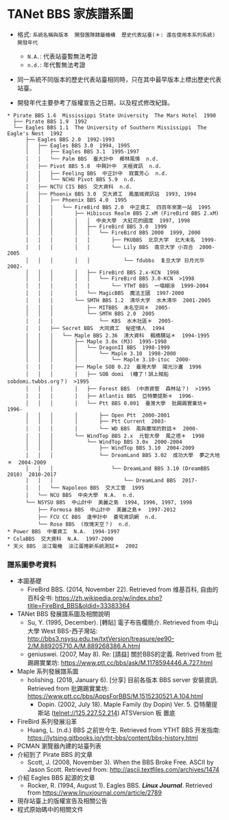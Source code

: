 # TANet BBS 家族譜系圖

- 格式: `系統名稱與版本  開發團隊隸屬機構  歷史代表站臺(＊: 還在使用本系列系統)  開發年代`
  - `N.A.`: 代表站臺暫無法考證
  - `n.d.`: 年代暫無法考證

- 同一系統不同版本的歷史代表站臺相同時，只在其中最早版本上標出歷史代表站臺。
- 開發年代主要參考了版權宣告之日期，以及程式修改紀錄。

```
* Pirate BBS 1.6  Mississippi State University  The Mars Hotel  1990
  ├── Pirate BBS 1.9  1992
  └── Eagles BBS 1.1  The University of Southern Mississippi  The Eagle's Nest  1992
      ├── Eagles BBS 2.0  1992-1993
      │   ├── Eagles BBS 3.0  1994, 1995
      │   │   ├── Eagles BBS 3.1  1995-1997
      │   │   └── Palm BBS  臺大計中  椰林風情  n.d.
      │   ├── Pivot BBS 5.8  中興計中  天樞資訊  n.d.
      │   │   ├── Feeling BBS  中正計中  寂寞芳心  n.d.
      │   │   └── NCHU Pivot BBS 5.9  n.d.
      │   ├── NCTU CIS BBS  交大資科  n.d.
      │   ├── Phoenix BBS 3.0  交大資工  鳳凰城資訊站  1993, 1994
      │   │   ├── Phoenix BBS 4.0  1995
      │   │   │   └── FireBird BBS 2.0  中正資工  四百年來第一站  1995
      │   │   │       ├── Hibiscus Realm BBS 2.xM (FireBird BBS 2.xM)
      │   │   │       │   │  中央大學  大紅花的國度  1997, 1998
      │   │   │       │   ├── FireBird BBS 3.0  1999
      │   │   │       │   │   └── FireBird BBS 2000  1999, 2000
      │   │   │       │   │       ├── PKUBBS  北京大学  北大未名  1999-
      │   │   │       │   │       └── Lily BBS  南京大学 小百合  2000-2005
      │   │   │       │   │           └── fdubbs  复旦大学 日月光华  2002-
      │   │   │       │   ├── FireBird BBS 2.x-KCN  1998
      │   │   │       │   │   └── FireBird BBS 3.0-KCN  >1998
      │   │   │       │   │       └── YTHT BBS  一塌糊涂  1999-2004
      │   │   │       │   └── MagicBBS  魔法王國  1997-2000
      │   │   │       └── SMTH BBS 1.2  清华大学  水木清华  2001-2005
      │   │   │           ├── MITBBS  未名空间＊  2005-
      │   │   │           └── SMTH BBS 2.0  2005
      │   │   │               └── KBS  水木社區＊  2005-
      │   │   ├── Secret BBS  大同資工  秘密情人  1994
      │   │   │   └── Maple BBS 2.36  清大資科  楓橋驛站＊  1994-1995
      │   │   │       ├── Maple 3.0x (M3)  1995-1998
      │   │   │       │   └── DragonII BBS  1998-1999
      │   │   │       │       └── Maple 3.10  1998-2000
      │   │   │       │           └── Maple 3.10-itoc  2000-
      │   │   │       ├── Maple SOB 0.22  臺灣大學  陽光沙灘  1996
      │   │   │       │   ├── SOB domi  (糟了！誤上賊船  sobdomi.twbbs.org？)  >1995
      │   │   │       │   ├── Forest BBS  (中原資管  森林站？)  >1995
      │   │   │       │   ├── Atlantis BBS  亞特蘭提斯＊  1996-
      │   │   │       │   └── Ptt BBS 0.001  臺灣大學  批踢踢實業坊＊  1996-
      │   │   │       │       ├── Open Ptt  2000-2001
      │   │   │       │       ├── Ptt Current  2003-
      │   │   │       │       └── WD BBS  風與塵埃的對話＊  2000-
      │   │   │       └── WindTop BBS 2.x  元智大學  風之塔＊  1998
      │   │   │           └── WindTop BBS 3.0x  2000-2004
      │   │   │               ├── WindTop BBS 3.10  2004-2009
      │   │   │               └── DreamLand BBS 3.02  成功大學  夢之大地＊  2004-2009
      │   │   │                   └── DreamLand BBS 3.10 (DreamBBS 2010)  2010-2017
      │   │   │                       └── DreamLand BBS  2017-
      │   │   └── Napoleon BBS  交大工管  1995
      │   └── NCU BBS  中央大學  N.A.  n.d.
      └── NSYSU BBS  中山計中  美麗之島  1994, 1996, 1997, 1998
          ├── Formosa BBS  中山計中  美麗之島＊  1997-2012
          ├── FCU CC BBS  逢甲計中  蒼穹資訊網  n.d.
          └── Rose BBS  (玫瑰天空？)  n.d.
* Power BBS  中華資工  N.A.  1994-1997
* ColaBBS  交大資科  N.A.  1997-2000
* 天火 BBS  淡江電機  淡江蛋捲新系統測試＊  2002
```

### 譜系圖參考資料
- 本圖基礎
   - FireBird BBS. (2014, November 22). Retrieved from 维基百科, 自由的百科全书: https://zh.wikipedia.org/w/index.php?title=FireBird_BBS&oldid=33383364
- TANet BBS 發展譜系圖及相關說明
   - Su, Y. (1995, December). [轉貼] 電子布告欄簡介. Retrieved from 中山大學 West BBS-西子灣站: http://bbs3.nsysu.edu.tw/txtVersion/treasure/ee90-2/M.889205710.A/M.889268386.A.html
   - geniuswei. (2007, May 8). Re: [請益] 關於BBS的定義. Retrived from 批踢踢實業坊: https://www.ptt.cc/bbs/ask/M.1178594446.A.727.html
- Maple 系列發展譜系圖
   - holishing. (2018, January 6). [分享] 目前各版本 BBS server 安裝資訊. Retrieved from 批踢踢實業坊: https://www.ptt.cc/bbs/AppsForBBS/M.1515230521.A.104.html
      - Dopin. (2002, July 18). Maple Family (by Dopin) Ver. 5. 亞特蘭提斯站 ([telnet://125.227.52.214](telnet://125.227.52.214)) ATSVersion 板 置底
- FireBird 系列發展沿革
   - Huang, L. (n.d.) BBS 之前世今生. Retrieved from YTHT BBS 开发指南: https://lytsing.gitbooks.io/ytht-bbs/content/bbs-history.html
- PCMAN 瀏覽器內建的站臺列表
- 介紹到了 Pirate BBS 的文章
   - Scott, J. (2008, November 3). When the BBS Broke Free. ASCII by Jason Scott. Retrieved from: http://ascii.textfiles.com/archives/1474
- 介紹 Eagles BBS 起源的文章
   - Rocker, R. (1994, August 1). Eagles BBS. ***Linux Journal***. Retrieved from https://www.linuxjournal.com/article/2789
- 現存站臺上的版權宣告及相關公告
- 程式原始碼中的相關文件